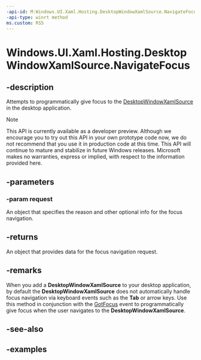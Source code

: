 ```yaml
---
-api-id: M:Windows.UI.Xaml.Hosting.DesktopWindowXamlSource.NavigateFocus(Windows.UI.Xaml.Hosting.XamlSourceFocusNavigationRequest)
-api-type: winrt method
ms.custom: RS5
---
```


<!-- Method syntax.
public XamlSourceFocusNavigationResult DesktopWindowXamlSource.NavigateFocus(XamlSourceFocusNavigationRequest request)
-->

# Windows.UI.Xaml.Hosting.DesktopWindowXamlSource.NavigateFocus

## -description
Attempts to programmatically give focus to the [DesktopWindowXamlSource](desktopwindowxamlsource.md) in the desktop application.

> [!NOTE]
> This API is currently available as a developer preview. Although we encourage you to try out this API in your own prototype code now, we do not recommend that you use it in production code at this time. This API will continue to mature and stabilize in future Windows releases. Microsoft makes no warranties, express or implied, with respect to the information provided here.

## -parameters
### -param request
An object that specifies the reason and other optional info for the focus navigation.

## -returns
An object that provides data for the focus navigation request.

## -remarks
When you add a **DesktopWindowXamlSource** to your desktop application, by default the **DesktopWindowXamlSource** does not automatically handle focus navigation via keyboard events such as the **Tab** or arrow keys. Use this method in conjunction with the [GotFocus](desktopwindowxamlsource_navigatefocus) event to programmatically give focus when the user navigates to the **DesktopWindowXamlSource**.

## -see-also

## -examples
